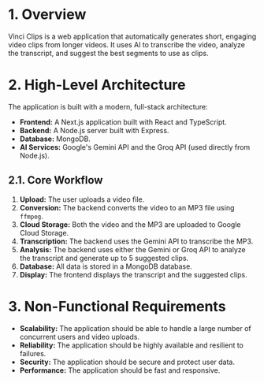 # 1. Overview

Vinci Clips is a web application that automatically generates short, engaging video clips from longer videos. It uses AI to transcribe the video, analyze the transcript, and suggest the best segments to use as clips.

# 2. High-Level Architecture

The application is built with a modern, full-stack architecture:

-   **Frontend:** A Next.js application built with React and TypeScript.
-   **Backend:** A Node.js server built with Express.
-   **Database:** MongoDB.
-   **AI Services:** Google's Gemini API and the Groq API (used directly from Node.js).

## 2.1. Core Workflow

1.  **Upload:** The user uploads a video file.
2.  **Conversion:** The backend converts the video to an MP3 file using `ffmpeg`.
3.  **Cloud Storage:** Both the video and the MP3 are uploaded to Google Cloud Storage.
4.  **Transcription:** The backend uses the Gemini API to transcribe the MP3.
5.  **Analysis:** The backend uses either the Gemini or Groq API to analyze the transcript and generate up to 5 suggested clips.
6.  **Database:** All data is stored in a MongoDB database.
7.  **Display:** The frontend displays the transcript and the suggested clips.

# 3. Non-Functional Requirements

-   **Scalability:** The application should be able to handle a large number of concurrent users and video uploads.
-   **Reliability:** The application should be highly available and resilient to failures.
-   **Security:** The application should be secure and protect user data.
-   **Performance:** The application should be fast and responsive.